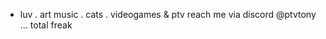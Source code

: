 
- luv . art music . cats . videogames & ptv
 reach me via discord @ptvtony
 ... total freak

<!---
kydnh/kydnh is a ✨ special ✨ repository because its `README.md` (this file) appears on your GitHub profile.
You can click the Preview link to take a look at your changes.
--->
